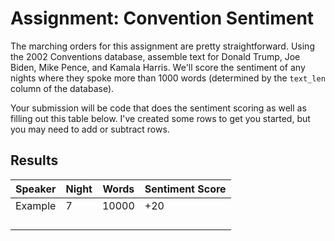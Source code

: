 # Assignment: Convention Sentiment

The marching orders for this assignment are pretty straightforward. Using the 2002 Conventions database, 
assemble text for Donald Trump, Joe Biden, Mike Pence, and Kamala Harris. We'll score the sentiment of
any nights where they spoke more than 1000 words (determined by the `text_len` column of the database). 

Your submission will be code that does the sentiment scoring as well as filling out this table below. I've 
created some rows to get you started, but you may need to add or subtract rows.

## Results

| Speaker  | Night  | Words  |  Sentiment Score |
|---|---|---|---|
| Example  | 7  | 10000  | +20  |
|   |   |   |   |
|   |   |   |   |
|   |   |   |   |
|   |   |   |   |
